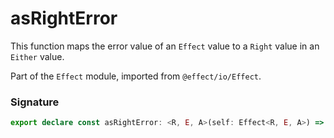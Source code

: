 # asRightError

This function maps the error value of an `Effect` value to a `Right` value
in an `Either` value.

Part of the `Effect` module, imported from `@effect/io/Effect`.

### Signature

```typescript
export declare const asRightError: <R, E, A>(self: Effect<R, E, A>) => Effect<R, Either.Either<never, E>, A>
```
